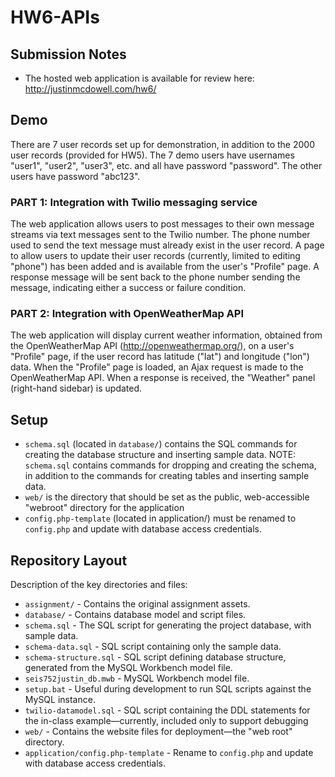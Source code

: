 # HW6-APIs

## Submission Notes
* The hosted web application is available for review here: http://justinmcdowell.com/hw6/

## Demo
There are 7 user records set up for demonstration, in addition to the 2000 user records (provided for HW5). The 7 demo users have usernames "user1", "user2", "user3", etc. and all have password "password". The other users have password "abc123".

### PART 1: Integration with Twilio messaging service
The web application allows users to post messages to their own message streams via text messages sent to the Twilio number. The phone number used to send the text message must already exist in the user record. A page to allow users to update their user records (currently, limited to editing "phone") has been added and is available from the user's "Profile" page. A response message will be sent back to the phone number sending the message, indicating either a success or failure condition.

### PART 2: Integration with OpenWeatherMap API
The web application will display current weather information, obtained from the OpenWeatherMap API (http://openweathermap.org/), on a user's "Profile" page, if the user record has latitude ("lat") and longitude ("lon") data. When the "Profile" page is loaded, an Ajax request is made to the OpenWeatherMap API. When a response is received, the "Weather" panel (right-hand sidebar) is updated.

## Setup
* `schema.sql` (located in `database/`) contains the SQL commands for creating the database structure and inserting sample data. NOTE: `schema.sql` contains commands for dropping and creating the schema, in addition to the commands for creating tables and inserting sample data.
* `web/` is the directory that should be set as the public, web-accessible "webroot" directory for the application
* `config.php-template` (located in application/) must be renamed to `config.php` and update with database access credentials.

## Repository Layout

Description of the key directories and files:

* `assignment/` - Contains the original assignment assets.
* `database/` - Contains database model and script files.
* `schema.sql` - The SQL script for generating the project database, with sample data.
* `schema-data.sql` - SQL script containing only the sample data.
* `schema-structure.sql` - SQL script defining database structure, generated from the MySQL Workbench model file.
* `seis752justin_db.mwb` - MySQL Workbench model file.
* `setup.bat` - Useful during development to run SQL scripts against the MySQL instance.
* `twilio-datamodel.sql` - SQL script containing the DDL statements for the in-class example—currently, included only to support debugging
* `web/` - Contains the website files for deployment—the "web root" directory.
 * `application/config.php-template` - Rename to `config.php` and update with database access credentials.
